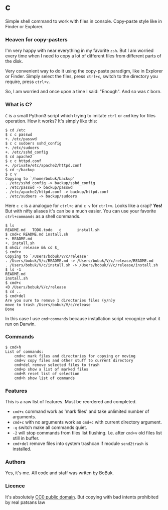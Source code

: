 # c

Simple shell command to work with files in console. Copy-paste style like in Finder or Explorer.

### Heaven for copy-pasters

I'm very happy with near everything in my favorite `zsh`. But I am worried every time when I need to copy a lot of different files from different parts of the disk.

Very convenient way to do it using the copy-paste paradigm, like in Explorer or Finder. Simply select the files, press `ctrl+c`, switch to the directory you require, press `ctrl+v`.

So, I am worried and once upon a time I said: "Enough". And so was `C` born.

### What is C?

`C` is a small Python3 script which trying to imitate `ctrl` or `cmd` key for files operation. How it works? It's simply like this:

```shell
$ cd /etc
$ c c passwd
+. /etc/passwd
$ c c sudoers sshd_config
+. /etc/sudoers
+. /etc/sshd_config
$ cd apache2
$ c c httpd.conf
+. /private/etc/apache2/httpd.conf
$ cd ~/backup
$ c v
Copying to `/home/bobuk/backup'
. /etc/sshd_config -> backup/sshd_config
. /etc/passwd -> backup/passwd
. /etc/apache2/httpd.conf -> backup/httpd.conf
. /etc/sudoers -> backup/sudoers
```

Here `c c` is a analogue for `ctrl+c` and `c v` for `ctrl+v`. Looks like a crap? **Yes!** But with nifty aliases it's can be a much easier. You can use your favorite `ctrl+commands` as a shell commands.

```shell
$ ls
README.md   TODO.todo   c       install.sh
$ cmd+c README.md install.sh
+. README.md
+. install.sh
$ mkdir release && cd $_
$ cmd+v
Copying to `/Users/bobuk/V/c/release'
. /Users/bobuk/V/c/README.md -> /Users/bobuk/V/c/release/README.md
. /Users/bobuk/V/c/install.sh -> /Users/bobuk/V/c/release/install.sh
$ ls -1
README.md
install.sh
$ cmd+c
+D /Users/bobuk/V/c/release
$ cd ..
$ cmd+del
Are you sure to remove 1 directories files (y/n)y
move to trash /Users/bobuk/V/c/release
Done
```

In this case I use `cmd+commands` because installation script recognize what it run on Darwin.

### Commands

```shell
$ cmd+h
List of commands:
    cmd+c mark files and directories for copying or moving
    cmd+v copy files and other stuff to current directory
    cmd+del remove selected files to trash
    cmd+p show a list of marked files
    cmd+R reset list of selection
    cmd+h show list of commands
```

### Features

This is a raw list of features. Must be reordered and completed.

* `cmd+c` command work as 'mark files' and take unlimited number of arguments.
* `cmd+c` with no arguments work as `cmd+c` with current directory argument.
* `-q` switch make all commands quiet.
* `-2` will stop commands from files list flushing. I.e. after `cmd+v` old files list still in buffer.
* `cmd+del` remove files into system trashcan if module `send2trash` is installed.

### Authors

Yes, it's me. All code and staff was writen by BoBuk.

### Licence

It's absolutely [CC0 public domain](http://creativecommons.org/publicdomain/zero/1.0/).
But copying with bad intents prohibited by real patsans law
